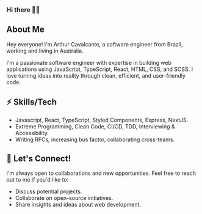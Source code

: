 ### Hi there 👋🏻

## About Me

Hey everyone! I'm Arthur Cavalcante, a software engineer from Brazil, working and living in Australia. 

I'm a passionate software engineer with expertise in building web applications using JavaScript, TypeScript, React, HTML, CSS, and SCSS. I love turning ideas into reality through clean, efficient, and user-friendly code.

## ⚡ Skills/Tech

- Javascript, React, TypeScript, Styled Components, Express, NextJS.
- Extreme Programming, Clean Code, CI/CD, TDD, Interviewing & Accessibility.
- Writing RFCs, increasing bus factor, collaborating cross-teams.

## 🤝 Let's Connect!
I'm always open to collaborations and new opportunities. Feel free to reach out to me if you'd like to:
- Discuss potential projects.
- Collaborate on open-source initiatives.
- Share insights and ideas about web development.
